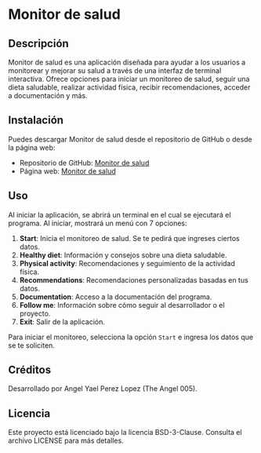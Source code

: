 # Monitor de salud

## Descripción
Monitor de salud es una aplicación diseñada para ayudar a los usuarios a monitorear y mejorar su salud a través de una interfaz de terminal interactiva. Ofrece opciones para iniciar un monitoreo de salud, seguir una dieta saludable, realizar actividad física, recibir recomendaciones, acceder a documentación y más.

## Instalación
Puedes descargar Monitor de salud desde el repositorio de GitHub o desde la página web:

- Repositorio de GitHub: [Monitor de salud](https://github.com/The-Angel-005/TA5-Monitor_de_salud/blob/main/Monitor_de_salud.exe)
- Página web: [Monitor de salud](https://the-angel-005.github.io/web/)

## Uso
Al iniciar la aplicación, se abrirá un terminal en el cual se ejecutará el programa. Al iniciar, mostrará un menú con 7 opciones:

1. **Start**: Inicia el monitoreo de salud. Se te pedirá que ingreses ciertos datos.
2. **Healthy diet**: Información y consejos sobre una dieta saludable.
3. **Physical activity**: Recomendaciones y seguimiento de la actividad física.
4. **Recommendations**: Recomendaciones personalizadas basadas en tus datos.
5. **Documentation**: Acceso a la documentación del programa.
6. **Follow me**: Información sobre cómo seguir al desarrollador o el proyecto.
7. **Exit**: Salir de la aplicación.

Para iniciar el monitoreo, selecciona la opción `Start` e ingresa los datos que se te soliciten.

## Créditos
Desarrollado por Angel Yael Perez Lopez (The Angel 005).

## Licencia
Este proyecto está licenciado bajo la licencia BSD-3-Clause. Consulta el archivo LICENSE para más detalles.
